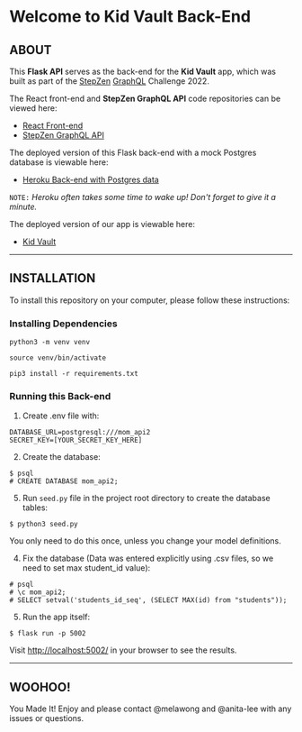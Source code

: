 # Welcome to Kid Vault Back-End

## ABOUT

This **Flask API** serves as the back-end for the **Kid Vault** app, which was built as part of the [StepZen](https://stepzen.com/) [GraphQL](https://graphql.org/) Challenge 2022.

The React front-end and **StepZen GraphQL API** code repositories can be viewed here:

- [React Front-end](https://github.com/melawong/mom-api-frontend)
- [StepZen GraphQL API](https://github.com/anita-lee/test_stepzen)

The deployed version of this Flask back-end with a mock Postgres database is viewable here:

- [Heroku Back-end with Postgres data](https://test-mom-api.herokuapp.com/)

`NOTE:` _Heroku often takes some time to wake up! Don't forget to give it a minute._

The deployed version of our app is viewable here:

- [Kid Vault](https://kidvault.surge.sh/)

---

## INSTALLATION

To install this repository on your computer, please follow these instructions:

### Installing Dependencies

```
python3 -m venv venv
```
```
source venv/bin/activate
```
```
pip3 install -r requirements.txt
```

### Running this Back-end

1. Create .env file with:

```
DATABASE_URL=postgresql:///mom_api2
SECRET_KEY=[YOUR_SECRET_KEY_HERE]
```

2. Create the database:

```
$ psql
# CREATE DATABASE mom_api2;
```

5. Run `seed.py` file in the project root directory to create the database tables:

```
$ python3 seed.py
```

You only need to do this once, unless you change your model definitions.

4. Fix the database (Data was entered explicitly using .csv files, so we need to set max student_id value):

```
# psql
# \c mom_api2;
# SELECT setval('students_id_seq', (SELECT MAX(id) from "students"));
```

5. Run the app itself:

```
$ flask run -p 5002
```

Visit [http://localhost:5002/](http://localhost:5002/) in your browser to see the results.

---

## WOOHOO!

You Made It! Enjoy and please contact @melawong and @anita-lee with any issues or questions.